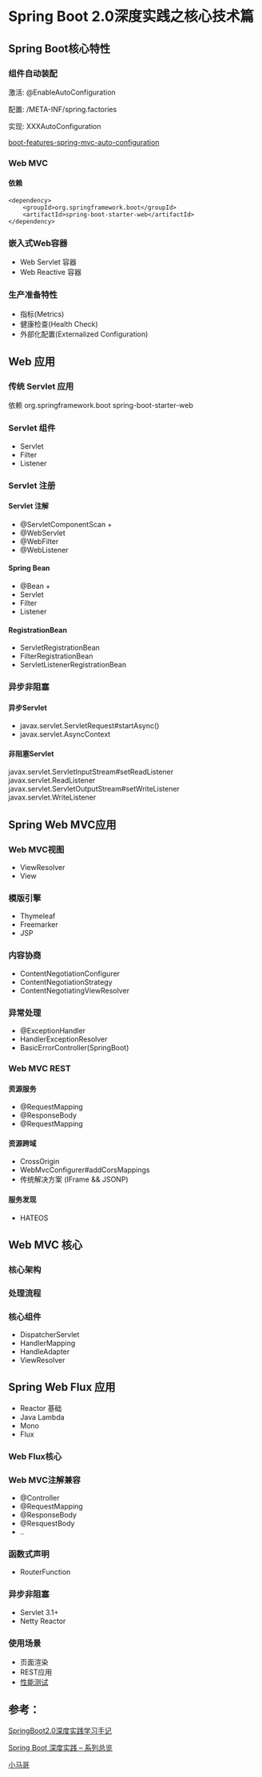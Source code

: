# Spring Boot 2.0深度实践之核心技术篇 

## Spring Boot核心特性
### 组件自动装配
激活: @EnableAutoConfiguration

配置: /META-INF/spring.factories

实现: XXXAutoConfiguration

[boot-features-spring-mvc-auto-configuration](https://docs.spring.io/spring-boot/docs/2.0.5.RELEASE/reference/htmlsingle/#boot-features-spring-mvc-auto-configuration)

### Web MVC
#### 依赖

```
<dependency>
    <groupId>org.springframework.boot</groupId>
    <artifactId>spring-boot-starter-web</artifactId>
</dependency>
```  

### 嵌入式Web容器
* Web Servlet 容器
* Web Reactive 容器

### 生产准备特性
* 指标(Metrics)
* 健康检查(Health Check)
* 外部化配置(Externalized Configuration)  

## Web 应用  
### 传统 Servlet 应用
依赖
<dependency>
    <groupId>org.springframework.boot</groupId>
    <artifactId>spring-boot-starter-web</artifactId>
</dependency>
### Servlet 组件
* Servlet
* Filter
* Listener
### Servlet 注册
#### Servlet 注解
* @ServletComponentScan +
* @WebServlet
* @WebFilter
* @WebListener

#### Spring Bean
* @Bean +
* Servlet
* Filter
* Listener

#### RegistrationBean
* ServletRegistrationBean
* FilterRegistrationBean
* ServletListenerRegistrationBean

### 异步非阻塞
#### 异步Servlet
* javax.servlet.ServletRequest#startAsync()
* javax.servlet.AsyncContext

#### 非阻塞Servlet
javax.servlet.ServletInputStream#setReadListener
javax.servlet.ReadListener
javax.servlet.ServletOutputStream#setWriteListener
javax.servlet.WriteListener

## Spring Web MVC应用
### Web MVC视图
* ViewResolver
* View  

### 模版引擎
* Thymeleaf
* Freemarker
* JSP

### 内容协商
* ContentNegotiationConfigurer
* ContentNegotiationStrategy
* ContentNegotiatingViewResolver

### 异常处理
* @ExceptionHandler
* HandlerExceptionResolver
* BasicErrorController(SpringBoot)

### Web MVC REST
#### 资源服务
* @RequestMapping
* @ResponseBody
* @RequestMapping

#### 资源跨域
* CrossOrigin
* WebMvcConfigurer#addCorsMappings
* 传统解决方案 (IFrame && JSONP)

#### 服务发现
* HATEOS


## Web MVC 核心
### 核心架构
### 处理流程
### 核心组件
* DispatcherServlet
* HandlerMapping
* HandleAdapter
* ViewResolver

## Spring Web Flux 应用
* Reactor 基础
* Java Lambda
* Mono
* Flux

### Web Flux核心
### Web MVC注解兼容
* @Controller
* @RequestMapping
* @ResponseBody
* @ResquestBody
* ..

### 函数式声明
* RouterFunction

### 异步非阻塞
* Servlet 3.1+
* Netty Reactor

### 使用场景
* 页面渲染
* REST应用
* [性能测试](http://blog.ippon.tech/spring-5-webflux-performance-tests/)






## 参考：  
[SpringBoot2.0深度实践学习手记](https://segmentfault.com/a/1190000016636161?utm_source=tag-newest)  

[Spring Boot 深度实践 – 系列总览](https://www.jianshu.com/p/d703b1544346)

[小马哥](https://mercyblitz.github.io/about/)